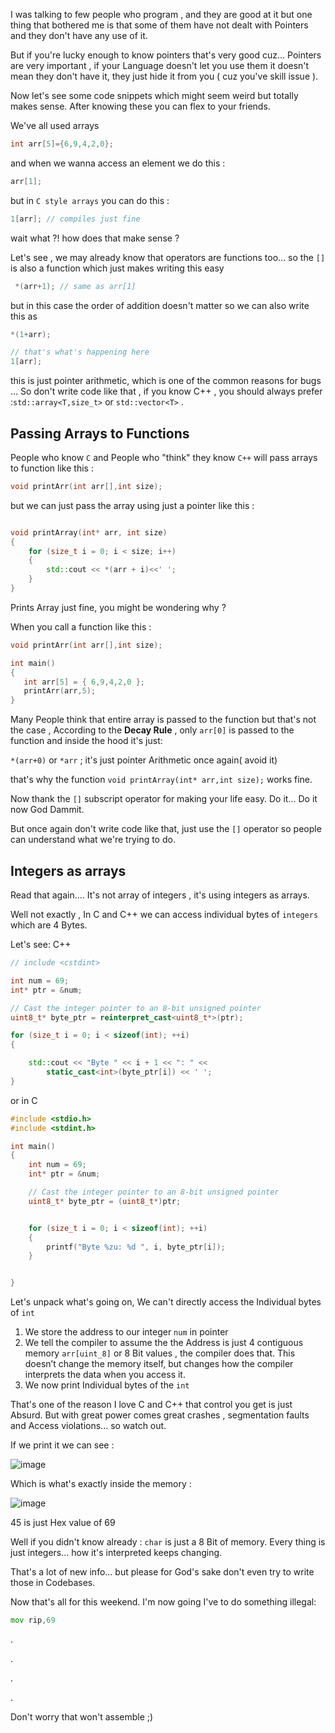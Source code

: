 
I was talking to few people who program , and they are good at it but one thing that bothered me is that some of them have not dealt with Pointers and they don't have any use of it.  

But if you're lucky enough to know pointers that's very good cuz...  Pointers are very important , if your Language doesn't let you use them it doesn't mean they don't have it, they just hide it from you ( cuz you've skill issue ).


Now let's see some code snippets which might seem weird but totally makes sense. After knowing these you can flex to your friends.


We've all used arrays 
```c
int arr[5]={6,9,4,2,0};
```

and when we wanna access an element we do this :

```c
arr[1];
```

but in `C style arrays` you can do this :
```c
1[arr]; // compiles just fine 
```

wait what ?!   how does that make sense ?

Let's see , we may already know that operators are functions too... so the `[]` is also a function  which just makes writing this easy

```cpp
 *(arr+1); // same as arr[1]
```

but in this case the order of addition doesn't matter so we can also write this as 
```cpp
*(1+arr); 

// that's what's happening here
1[arr]; 
```

this is just pointer arithmetic, which is one of the common reasons for bugs ...
So don't write code like that , if you know C++ , you should always prefer :`std::array<T,size_t>` or `std::vector<T>` . 


## Passing Arrays to Functions

People who know `C` and People who "think" they know `C++` will pass arrays to function like this :

```c
void printArr(int arr[],int size);
```

but we can just pass the  array using just a pointer like this :

```cpp

void printArray(int* arr, int size)
{
	for (size_t i = 0; i < size; i++)
	{
		std::cout << *(arr + i)<<' ';
	}
}

```

Prints Array just fine, you might be wondering why ?

When you call a function like this :

```c
void printArr(int arr[],int size);
```

```c
int main()
{
   int arr[5] = { 6,9,4,2,0 };
   printArr(arr,5);
}
```

Many People think that entire array is passed to the function  but that's  not the case , According to the **Decay Rule** , only `arr[0]` is passed to the function and inside the hood  it's just: 

`*(arr+0)` or `*arr` ; it's just pointer Arithmetic once again( avoid it)

that's why the function `void printArray(int* arr,int size);` works fine.

Now thank the `[]` subscript operator for making your life easy. Do it... Do it now God Dammit.

But once again don't write code like that, just use the `[]` operator so people can understand what we're trying to do.



## Integers as arrays

Read that again....  It's not array of integers  , it's using integers as arrays.

Well not exactly , In C and C++ we can access individual bytes of `integers` which are 4 Bytes.

Let's see: 
C++
```cpp
// include <cstdint>

int num = 69;
int* ptr = &num;

// Cast the integer pointer to an 8-bit unsigned pointer
uint8_t* byte_ptr = reinterpret_cast<uint8_t*>(ptr);

for (size_t i = 0; i < sizeof(int); ++i) 
{

	std::cout << "Byte " << i + 1 << ": " <<
		static_cast<int>(byte_ptr[i]) << ' ';
}
```


or in C
```c
#include <stdio.h>
#include <stdint.h>

int main()
{
	int num = 69;
	int* ptr = &num;

	// Cast the integer pointer to an 8-bit unsigned pointer
	uint8_t* byte_ptr = (uint8_t*)ptr;


	for (size_t i = 0; i < sizeof(int); ++i)
	{
		printf("Byte %zu: %d ", i, byte_ptr[i]);
	}


}
```

Let's unpack what's going on, 
We can't directly access the Individual bytes of `int`

1. We store the address to our integer `num` in pointer
2. We tell the compiler to assume the the Address is just 4  contiguous memory `arr[uint_8]` or 8 Bit values , the compiler does that. This doesn’t change the memory itself, but changes how the compiler interprets the data when you access it.
3. We now print Individual bytes of the `int`

That's one of the reason I love C and C++ that control you get is just Absurd. But with great power comes great crashes , segmentation faults and Access violations... so watch out.

If we print it we can see : 

![image](https://github.com/user-attachments/assets/ef0ad5ec-1dfd-4f53-88af-1aa0a3f8fc27)


Which is what's exactly inside the memory :

![image](https://github.com/user-attachments/assets/ab0ae997-f7fa-442f-b2b4-d79af1218df0)

45 is just Hex value of 69

Well if you didn't know already : `char` is just a 8 Bit of memory.  Every thing is just integers... how it's interpreted keeps changing.

That's a lot of new info... but please for God's sake don't even try to write those in Codebases.

Now that's all for this weekend. I'm now going I've to do something illegal:
```asm
mov rip,69
```

.

.

.

.

Don't worry that won't assemble ;)

